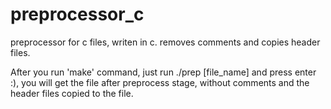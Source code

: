 # preprocessor_c
preprocessor for c files, writen in c. removes comments and copies header files.

After you run 'make' command, just run ./prep [file_name] and press enter :),
you will get the file after preprocess stage, without comments and the header files copied to the file.
